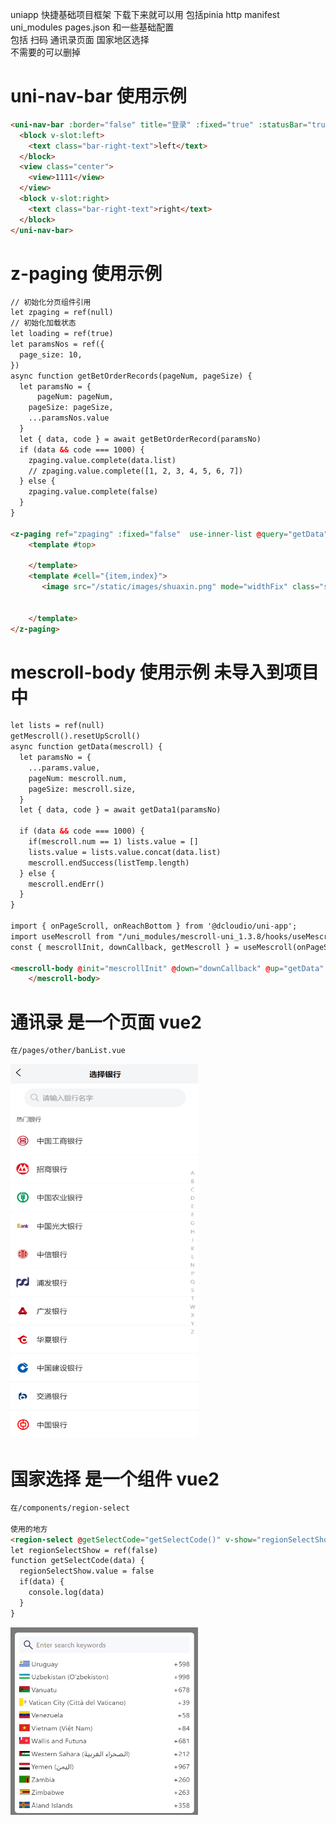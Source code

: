 uniapp 快捷基础项目框架 下载下来就可以用
包括pinia http manifest uni_modules pages.json 和一些基础配置  
包括 扫码 通讯录页面 国家地区选择  
不需要的可以删掉  

# uni-nav-bar 使用示例
```html
<uni-nav-bar :border="false" title="登录" :fixed="true" :statusBar="true" class="need-edit">
  <block v-slot:left>
    <text class="bar-right-text">left</text>
  </block>
  <view class="center">
    <view>1111</view>
  </view>
  <block v-slot:right>
    <text class="bar-right-text">right</text>
  </block>
</uni-nav-bar>
```


# z-paging 使用示例
```html
// 初始化分页组件引用
let zpaging = ref(null)
// 初始化加载状态
let loading = ref(true)
let paramsNos = ref({
  page_size: 10,
})
async function getBetOrderRecords(pageNum, pageSize) {
  let paramsNo = {
      pageNum: pageNum,
    pageSize: pageSize,
    ...paramsNos.value
  }
  let { data, code } = await getBetOrderRecord(paramsNo)
  if (data && code === 1000) {
    zpaging.value.complete(data.list)
    // zpaging.value.complete([1, 2, 3, 4, 5, 6, 7])
  } else {
    zpaging.value.complete(false)
  }
}

<z-paging ref="zpaging" :fixed="false"  use-inner-list @query="getData" :default-page-size="5" cell-height-mode="dynamic" :safe-area-inset-bottom="true" :auto-show-back-to-top="true" :preload-page="30" :inside-more="true" :auto-show-system-loading="true" :auto-hide-loading-after-first-loaded="false" :system-loading-text="''">
    <template #top>

    </template>
    <template #cell="{item,index}">
       <image src="/static/images/shuaxin.png" mode="widthFix" class="spin-loading" v-if="loading" />


    </template>
</z-paging>
```


# mescroll-body 使用示例 未导入到项目中
```html
let lists = ref(null)
getMescroll().resetUpScroll()
async function getData(mescroll) {
  let paramsNo = {
    ...params.value,
    pageNum: mescroll.num,
    pageSize: mescroll.size,
  }
  let { data, code } = await getData1(paramsNo)

  if (data && code === 1000) {
    if(mescroll.num == 1) lists.value = []
    lists.value = lists.value.concat(data.list)
    mescroll.endSuccess(listTemp.length)
  } else {
    mescroll.endErr()
  }
}

import { onPageScroll, onReachBottom } from '@dcloudio/uni-app';
import useMescroll from "/uni_modules/mescroll-uni_1.3.8/hooks/useMescroll.js";
const { mescrollInit, downCallback, getMescroll } = useMescroll(onPageScroll, onReachBottom)

<mescroll-body @init="mescrollInit" @down="downCallback" @up="getData" :up="{page:{num : 0 ,size : 5} }">
    </mescroll-body>
```

 # 通讯录  是一个页面 vue2
```html
在/pages/other/banList.vue
```
<img src="./static/img/bank-img/bankList.png" width="300" height="600">


# 国家选择 是一个组件 vue2
```html
在/components/region-select

使用的地方
<region-select @getSelectCode="getSelectCode()" v-show="regionSelectShow"></region-select>
let regionSelectShow = ref(false)
function getSelectCode(data) {
  regionSelectShow.value = false
  if(data) {
    console.log(data)
  }
}
```
<img src="./components/region-select/img/example.png" width="300" height="300">
